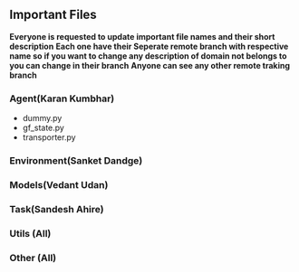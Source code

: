 ## Important Files
**Everyone is requested to update important file names and their short description**
**Each one have their Seperate remote branch with respective name so if you want to change any description of domain not belongs to you can change in their branch**
**Anyone can see any other remote traking branch**

### Agent(Karan Kumbhar)
- dummy.py
- gf_state.py
- transporter.py

### Environment(Sanket Dandge)


### Models(Vedant Udan)


### Task(Sandesh Ahire)


### Utils (All)


### Other (All)


